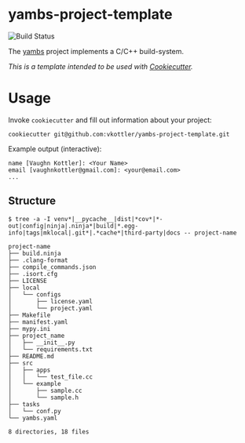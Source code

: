 <!--
    =====================================
    generator=datazen
    version=3.1.2
    hash=007e4fba0c01a0331ea1e5745207bf72
    =====================================
-->

# yambs-project-template

![Build Status](https://github.com/vkottler/yambs-project-template/actions/workflows/create-project.yml/badge.svg)

The [yambs](https://github.com/vkottler/yambs) project implements a C/C++
build-system.

*This is a template intended to be used with
[Cookiecutter](https://github.com/cookiecutter/cookiecutter).*

# Usage

Invoke `cookiecutter` and fill out information about your project:

```
cookiecutter git@github.com:vkottler/yambs-project-template.git
```

Example output (interactive):

```
name [Vaughn Kottler]: <Your Name>
email [vaughnkottler@gmail.com]: <your@email.com>
...
```

## Structure

```
$ tree -a -I venv*|__pycache__|dist|*cov*|*-out|config|ninja|.ninja*|build|*.egg-info|tags|mklocal|.git*|.*cache*|third-party|docs -- project-name

project-name
├── build.ninja
├── .clang-format
├── compile_commands.json
├── .isort.cfg
├── LICENSE
├── local
│   └── configs
│       ├── license.yaml
│       └── project.yaml
├── Makefile
├── manifest.yaml
├── mypy.ini
├── project_name
│   ├── __init__.py
│   └── requirements.txt
├── README.md
├── src
│   ├── apps
│   │   └── test_file.cc
│   └── example
│       ├── sample.cc
│       └── sample.h
├── tasks
│   └── conf.py
└── yambs.yaml

8 directories, 18 files

```
